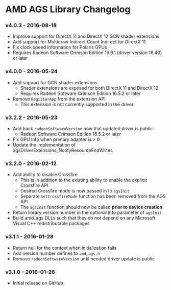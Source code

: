 # AMD AGS Library Changelog

### v4.0.3 - 2016-08-18
* Improve support for DirectX 11 and DirectX 12 GCN shader extensions
* Add support for Multidraw Indirect Count Indirect for DirectX 11
* Fix clock speed information for Polaris GPUs
* Requires Radeon Software Crimson Edition 16.9.1 (driver version 16.40) or later

### v4.0.0 - 2016-05-24
* Add support for GCN shader extensions
  * Shader extensions are exposed for both DirectX 11 and DirectX 12
  * Requires Radeon Software Crimson Edition 16.5.2 or later
* Remove `RegisterApp` from the extension API
  * This extension is not currently supported in the driver

### v3.2.2 - 2016-05-23
* Add back `radeonSoftwareVersion` now that updated driver is public
  * Radeon Software Crimson Edition 16.5.2 or later
* Fix GPU info when primary adapter is > 0
* Update the implementation of agsDriverExtensions_NotifyResourceEndWrites

### v3.2.0 - 2016-02-12
* Add ability to disable Crossfire
  * This is in addition to the existing ability to enable the explicit Crossfire API
  * Desired Crossfire mode is now passed in to `agsInit`
  * Separate `SetCrossfireMode` function has been removed from the AGS API
  * The `agsInit` function should now be called **prior to device creation**
* Return library version number in the optional info parameter of `agsInit`
* Build amd_ags DLLs such that they do not depend on any Microsoft Visual C++ redistributable packages

### v3.1.1 - 2016-01-28
* Return null for the context when initialization fails
* Add version number defines to `amd_ags.h`
* Remove `radeonSoftwareVersion` until needed driver update is public

### v3.1.0 - 2016-01-26
* Initial release on GitHub
